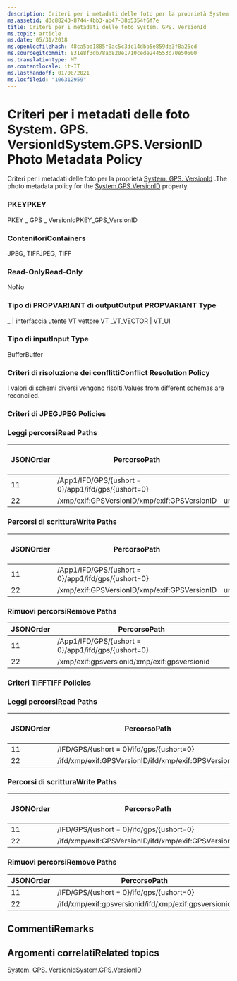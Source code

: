 ```yaml
---
description: Criteri per i metadati delle foto per la proprietà System. GPS. VersionId.
ms.assetid: d3c88243-8744-4bb3-ab47-38b5354f6f7e
title: Criteri per i metadati delle foto System. GPS. VersionId
ms.topic: article
ms.date: 05/31/2018
ms.openlocfilehash: 48ca5bd1885f0ac5c3dc14dbb5e859de3f8a26cd
ms.sourcegitcommit: 831e8f3db78ab820e1710cede244553c70e50500
ms.translationtype: MT
ms.contentlocale: it-IT
ms.lasthandoff: 01/08/2021
ms.locfileid: "106312959"
---
```

# <a name="systemgpsversionid-photo-metadata-policy"></a><span data-ttu-id="3f0c7-103">Criteri per i metadati delle foto System. GPS. VersionId</span><span class="sxs-lookup"><span data-stu-id="3f0c7-103">System.GPS.VersionID Photo Metadata Policy</span></span>

<span data-ttu-id="3f0c7-104">Criteri per i metadati delle foto per la proprietà [System. GPS. VersionId](../properties/props-system-gps-versionid.md) .</span><span class="sxs-lookup"><span data-stu-id="3f0c7-104">The photo metadata policy for the [System.GPS.VersionID](../properties/props-system-gps-versionid.md) property.</span></span>

### <a name="pkey"></a><span data-ttu-id="3f0c7-105">PKEY</span><span class="sxs-lookup"><span data-stu-id="3f0c7-105">PKEY</span></span>

<span data-ttu-id="3f0c7-106">PKEY \_ GPS \_ VersionId</span><span class="sxs-lookup"><span data-stu-id="3f0c7-106">PKEY\_GPS\_VersionID</span></span>

### <a name="containers"></a><span data-ttu-id="3f0c7-107">Contenitori</span><span class="sxs-lookup"><span data-stu-id="3f0c7-107">Containers</span></span>

<span data-ttu-id="3f0c7-108">JPEG, TIFF</span><span class="sxs-lookup"><span data-stu-id="3f0c7-108">JPEG, TIFF</span></span>

### <a name="read-only"></a><span data-ttu-id="3f0c7-109">Read-Only</span><span class="sxs-lookup"><span data-stu-id="3f0c7-109">Read-Only</span></span>

<span data-ttu-id="3f0c7-110">No</span><span class="sxs-lookup"><span data-stu-id="3f0c7-110">No</span></span>

### <a name="output-propvariant-type"></a><span data-ttu-id="3f0c7-111">Tipo di PROPVARIANT di output</span><span class="sxs-lookup"><span data-stu-id="3f0c7-111">Output PROPVARIANT Type</span></span>

<span data-ttu-id="3f0c7-112">\_ \| interfaccia utente VT vettore VT \_</span><span class="sxs-lookup"><span data-stu-id="3f0c7-112">VT\_VECTOR \| VT\_UI</span></span>

### <a name="input-type"></a><span data-ttu-id="3f0c7-113">Tipo di input</span><span class="sxs-lookup"><span data-stu-id="3f0c7-113">Input Type</span></span>

<span data-ttu-id="3f0c7-114">Buffer</span><span class="sxs-lookup"><span data-stu-id="3f0c7-114">Buffer</span></span>

### <a name="conflict-resolution-policy"></a><span data-ttu-id="3f0c7-115">Criteri di risoluzione dei conflitti</span><span class="sxs-lookup"><span data-stu-id="3f0c7-115">Conflict Resolution Policy</span></span>

<span data-ttu-id="3f0c7-116">I valori di schemi diversi vengono risolti.</span><span class="sxs-lookup"><span data-stu-id="3f0c7-116">Values from different schemas are reconciled.</span></span>

### <a name="jpeg-policies"></a><span data-ttu-id="3f0c7-117">Criteri di JPEG</span><span class="sxs-lookup"><span data-stu-id="3f0c7-117">JPEG Policies</span></span>

### <a name="read-paths"></a><span data-ttu-id="3f0c7-118">Leggi percorsi</span><span class="sxs-lookup"><span data-stu-id="3f0c7-118">Read Paths</span></span>



| <span data-ttu-id="3f0c7-119">JSON</span><span class="sxs-lookup"><span data-stu-id="3f0c7-119">Order</span></span> | <span data-ttu-id="3f0c7-120">Percorso</span><span class="sxs-lookup"><span data-stu-id="3f0c7-120">Path</span></span>                     | <span data-ttu-id="3f0c7-121">Formato disco</span><span class="sxs-lookup"><span data-stu-id="3f0c7-121">Disk Format</span></span> |
|-------|--------------------------|-------------|
| <span data-ttu-id="3f0c7-122">1</span><span class="sxs-lookup"><span data-stu-id="3f0c7-122">1</span></span>     | <span data-ttu-id="3f0c7-123">/App1/IFD/GPS/{ushort = 0}</span><span class="sxs-lookup"><span data-stu-id="3f0c7-123">/app1/ifd/gps/{ushort=0}</span></span> |             |
| <span data-ttu-id="3f0c7-124">2</span><span class="sxs-lookup"><span data-stu-id="3f0c7-124">2</span></span>     | <span data-ttu-id="3f0c7-125">/xmp/exif:GPSVersionID</span><span class="sxs-lookup"><span data-stu-id="3f0c7-125">/xmp/exif:GPSVersionID</span></span>   | <span data-ttu-id="3f0c7-126">unicode</span><span class="sxs-lookup"><span data-stu-id="3f0c7-126">unicode</span></span>     |



 

### <a name="write-paths"></a><span data-ttu-id="3f0c7-127">Percorsi di scrittura</span><span class="sxs-lookup"><span data-stu-id="3f0c7-127">Write Paths</span></span>



| <span data-ttu-id="3f0c7-128">JSON</span><span class="sxs-lookup"><span data-stu-id="3f0c7-128">Order</span></span> | <span data-ttu-id="3f0c7-129">Percorso</span><span class="sxs-lookup"><span data-stu-id="3f0c7-129">Path</span></span>                     | <span data-ttu-id="3f0c7-130">Formato disco</span><span class="sxs-lookup"><span data-stu-id="3f0c7-130">Disk Format</span></span> |
|-------|--------------------------|-------------|
| <span data-ttu-id="3f0c7-131">1</span><span class="sxs-lookup"><span data-stu-id="3f0c7-131">1</span></span>     | <span data-ttu-id="3f0c7-132">/App1/IFD/GPS/{ushort = 0}</span><span class="sxs-lookup"><span data-stu-id="3f0c7-132">/app1/ifd/gps/{ushort=0}</span></span> |             |
| <span data-ttu-id="3f0c7-133">2</span><span class="sxs-lookup"><span data-stu-id="3f0c7-133">2</span></span>     | <span data-ttu-id="3f0c7-134">/xmp/exif:GPSVersionID</span><span class="sxs-lookup"><span data-stu-id="3f0c7-134">/xmp/exif:GPSVersionID</span></span>   | <span data-ttu-id="3f0c7-135">unicode</span><span class="sxs-lookup"><span data-stu-id="3f0c7-135">unicode</span></span>     |



 

### <a name="remove-paths"></a><span data-ttu-id="3f0c7-136">Rimuovi percorsi</span><span class="sxs-lookup"><span data-stu-id="3f0c7-136">Remove Paths</span></span>



| <span data-ttu-id="3f0c7-137">JSON</span><span class="sxs-lookup"><span data-stu-id="3f0c7-137">Order</span></span> | <span data-ttu-id="3f0c7-138">Percorso</span><span class="sxs-lookup"><span data-stu-id="3f0c7-138">Path</span></span>                     |
|-------|--------------------------|
| <span data-ttu-id="3f0c7-139">1</span><span class="sxs-lookup"><span data-stu-id="3f0c7-139">1</span></span>     | <span data-ttu-id="3f0c7-140">/App1/IFD/GPS/{ushort = 0}</span><span class="sxs-lookup"><span data-stu-id="3f0c7-140">/app1/ifd/gps/{ushort=0}</span></span> |
| <span data-ttu-id="3f0c7-141">2</span><span class="sxs-lookup"><span data-stu-id="3f0c7-141">2</span></span>     | <span data-ttu-id="3f0c7-142">/xmp/exif:gpsversionid</span><span class="sxs-lookup"><span data-stu-id="3f0c7-142">/xmp/exif:gpsversionid</span></span>   |



 

### <a name="tiff-policies"></a><span data-ttu-id="3f0c7-143">Criteri TIFF</span><span class="sxs-lookup"><span data-stu-id="3f0c7-143">TIFF Policies</span></span>

### <a name="read-paths"></a><span data-ttu-id="3f0c7-144">Leggi percorsi</span><span class="sxs-lookup"><span data-stu-id="3f0c7-144">Read Paths</span></span>



| <span data-ttu-id="3f0c7-145">JSON</span><span class="sxs-lookup"><span data-stu-id="3f0c7-145">Order</span></span> | <span data-ttu-id="3f0c7-146">Percorso</span><span class="sxs-lookup"><span data-stu-id="3f0c7-146">Path</span></span>                       | <span data-ttu-id="3f0c7-147">Formato disco</span><span class="sxs-lookup"><span data-stu-id="3f0c7-147">Disk Format</span></span> |
|-------|----------------------------|-------------|
| <span data-ttu-id="3f0c7-148">1</span><span class="sxs-lookup"><span data-stu-id="3f0c7-148">1</span></span>     | <span data-ttu-id="3f0c7-149">/IFD/GPS/{ushort = 0}</span><span class="sxs-lookup"><span data-stu-id="3f0c7-149">/ifd/gps/{ushort=0}</span></span>        |             |
| <span data-ttu-id="3f0c7-150">2</span><span class="sxs-lookup"><span data-stu-id="3f0c7-150">2</span></span>     | <span data-ttu-id="3f0c7-151">/ifd/xmp/exif:GPSVersionID</span><span class="sxs-lookup"><span data-stu-id="3f0c7-151">/ifd/xmp/exif:GPSVersionID</span></span> | <span data-ttu-id="3f0c7-152">unicode</span><span class="sxs-lookup"><span data-stu-id="3f0c7-152">unicode</span></span>     |



 

### <a name="write-paths"></a><span data-ttu-id="3f0c7-153">Percorsi di scrittura</span><span class="sxs-lookup"><span data-stu-id="3f0c7-153">Write Paths</span></span>



| <span data-ttu-id="3f0c7-154">JSON</span><span class="sxs-lookup"><span data-stu-id="3f0c7-154">Order</span></span> | <span data-ttu-id="3f0c7-155">Percorso</span><span class="sxs-lookup"><span data-stu-id="3f0c7-155">Path</span></span>                       | <span data-ttu-id="3f0c7-156">Formato disco</span><span class="sxs-lookup"><span data-stu-id="3f0c7-156">Disk Format</span></span> |
|-------|----------------------------|-------------|
| <span data-ttu-id="3f0c7-157">1</span><span class="sxs-lookup"><span data-stu-id="3f0c7-157">1</span></span>     | <span data-ttu-id="3f0c7-158">/IFD/GPS/{ushort = 0}</span><span class="sxs-lookup"><span data-stu-id="3f0c7-158">/ifd/gps/{ushort=0}</span></span>        |             |
| <span data-ttu-id="3f0c7-159">2</span><span class="sxs-lookup"><span data-stu-id="3f0c7-159">2</span></span>     | <span data-ttu-id="3f0c7-160">/ifd/xmp/exif:GPSVersionID</span><span class="sxs-lookup"><span data-stu-id="3f0c7-160">/ifd/xmp/exif:GPSVersionID</span></span> | <span data-ttu-id="3f0c7-161">unicode</span><span class="sxs-lookup"><span data-stu-id="3f0c7-161">unicode</span></span>     |



 

### <a name="remove-paths"></a><span data-ttu-id="3f0c7-162">Rimuovi percorsi</span><span class="sxs-lookup"><span data-stu-id="3f0c7-162">Remove Paths</span></span>



| <span data-ttu-id="3f0c7-163">JSON</span><span class="sxs-lookup"><span data-stu-id="3f0c7-163">Order</span></span> | <span data-ttu-id="3f0c7-164">Percorso</span><span class="sxs-lookup"><span data-stu-id="3f0c7-164">Path</span></span>                       |
|-------|----------------------------|
| <span data-ttu-id="3f0c7-165">1</span><span class="sxs-lookup"><span data-stu-id="3f0c7-165">1</span></span>     | <span data-ttu-id="3f0c7-166">/IFD/GPS/{ushort = 0}</span><span class="sxs-lookup"><span data-stu-id="3f0c7-166">/ifd/gps/{ushort=0}</span></span>        |
| <span data-ttu-id="3f0c7-167">2</span><span class="sxs-lookup"><span data-stu-id="3f0c7-167">2</span></span>     | <span data-ttu-id="3f0c7-168">/ifd/xmp/exif:gpsversionid</span><span class="sxs-lookup"><span data-stu-id="3f0c7-168">/ifd/xmp/exif:gpsversionid</span></span> |



 

## <a name="remarks"></a><span data-ttu-id="3f0c7-169">Commenti</span><span class="sxs-lookup"><span data-stu-id="3f0c7-169">Remarks</span></span>

## <a name="related-topics"></a><span data-ttu-id="3f0c7-170">Argomenti correlati</span><span class="sxs-lookup"><span data-stu-id="3f0c7-170">Related topics</span></span>

<dl> <dt>

[<span data-ttu-id="3f0c7-171">System. GPS. VersionId</span><span class="sxs-lookup"><span data-stu-id="3f0c7-171">System.GPS.VersionID</span></span>](../properties/props-system-gps-versionid.md)
</dt> </dl>

 

 

